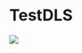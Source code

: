 # TestDLS

[![](https://jitpack.io/v/satyamk-android/TestDLS.svg)](https://jitpack.io/#satyamk-android/TestDLS)
